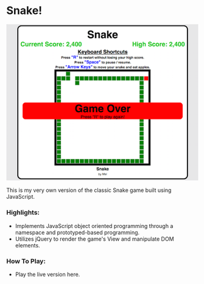 # Snake!
![screenshot](assets/screenshot.png)

This is my very own version of the classic Snake game built using JavaScript.

### Highlights:
  - Implements JavaScript object oriented programming through a namespace and prototyped-based programming.
  - Utilizes jQuery to render the game's View and manipulate DOM elements.

### How To Play:
  - Play the live version here.
